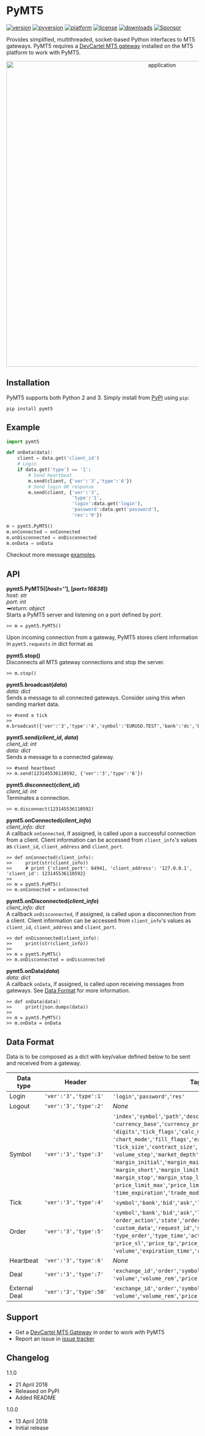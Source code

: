 # PyMT5
[![version](https://img.shields.io/pypi/v/pymt5.svg)](https://pypi.org/project/pymt5)
[![pyversion](https://img.shields.io/pypi/pyversions/pymt5.svg)](#)
[![platform](https://img.shields.io/badge/platform-linux|%20win-lightgray.svg)](#platform-availability)
[![license](https://img.shields.io/pypi/l/pymt5.svg)](https://github.com/devcartel/pymt5/blob/master/LICENSE.txt)
[![downloads](https://img.shields.io/pypi/dm/pymt5.svg)](https://pypi.org/project/pymt5)
[![Sponsor](https://img.shields.io/badge/Sponsor%20PyMT5-%2419.99%2Fmonth-orange.svg)](https://www.paypal.com/cgi-bin/webscr?cmd=_s-xclick&hosted_button_id=CKHUBNTFNDCB8)

Provides simplified, multithreaded, socket-based Python interfaces to MT5 gateways. PyMT5 requires a [DevCartel MT5 gateway](https://github.com/devcartel/devcartelgateway64) installed on the MT5 platform to work with PyMT5.

<p align="center">
    <img src="http://media.virbcdn.com/cdn_images/resize_1024x1365/5b/ac5a58aa5703cc1b-ScreenShot2018-09-08at103035.png" alt="application" width="800"/>
</p>

## Installation
PyMT5 supports both Python 2 and 3. Simply install from [PyPI](https://pypi.org/project/pymt5) using `pip`:

    pip install pymt5

## Example
```python
import pymt5

def onData(data):
    client = data.get('client_id')
    # Login
    if data.get('type') == '1':
        # Send heartbeat
        m.send(client, {'ver':'3','type':'6'})
        # Send login OK response
        m.send(client, {'ver':'3',
                        'type':'1',
                        'login':data.get('login'),
                        'password':data.get('password'),
                        'res':'0'})

m = pymt5.PyMT5()
m.onConnected = onConnected
m.onDisconnected = onDisconnected
m.onData = onData

```

Checkout more message [examples](https://github.com/devcartel/pymt5/tree/master/examples).

## API
__pymt5.PyMT5([_host=''_], [_port=16838_])__  
_host: str_  
_port: int_  
_➥return: object_  
Starts a PyMT5 server and listening on a port defined by _port_.

    >> m = pymt5.PyMT5()

Upon incoming connection from a gateway, PyMT5 stores client information in `pymt5.requests` in dict format as

__pymt5.stop()__  
Disconnects all MT5 gateway connections and stop the server.

    >> m.stop()

__pymt5.broadcast(_data_)__  
_data: dict_  
Sends a message to all connected gateways. Consider using this when sending market data.

    >> #send a tick
    >> m.broadcast({'ver':'3','type':'4','symbol':'EURUSD.TEST','bank':'dc','bid':'1.2661','ask':'1.2665','last':'1.2665','volume':'1','datetime':'0'})

__pymt5.send(<i>client_id</i>, _data_)__  
<i>client_id: int</i>  
_data: dict_  
Sends a message to a connected gateway.

    >> #send heartbeat
    >> m.send(123145536110592, {'ver':'3','type':'6'})

__pymt5.disconnect(<i>client_id</i>)__  
<i>client_id: int</i>  
Terminates a connection.

    >> m.disconnect(123145536110592)

__pymt5.onConnected(<i>client_info</i>)__  
<i>client_info: dict</i>  
A callback `onConnected`, if assigned, is called upon a successful connection from a client. Client information can be accessed from `client_info`'s values as `client_id`, `client_address` and `client_port`.

    >> def onConnected(client_info):
    >>     print(str(client_info))
    >>     # print {'client_port': 64941, 'client_address': '127.0.0.1', 'client_id': 123145536110592}
    >>
    >> m = pymt5.PyMT5()
    >> m.onConnected = onConnected

__pymt5.onDisconnected(<i>client_info</i>)__   
<i>client_info: dict</i>  
A callback `onDisconnected`, if assigned, is called upon a disconnection from a client. Client information can be accessed from `client_info`'s values as `client_id`, `client_address` and `client_port`.

    >> def onDisonnected(client_info):
    >>     print(str(client_info))
    >>
    >> m = pymt5.PyMT5()
    >> m.onDisconnected = onDisconnected

__pymt5.onData(_data_)__  
_data: dict_  
A callback `onData`, if assigned, is called upon receiving messages from gateways. See [Data Format](#data-format) for more information.

    >> def onData(data):
    >>     print(json.dumps(data))
    >>
    >> m = pymt5.PyMT5()
    >> m.onData = onData

## Data Format
Data is to be composed as a dict with key/value defined below to be sent and received from a gateway.

| Data type     | Header                 | Tags                                                                                                                                                                                                                                                                                                                                                                                                                                                                                                                                                                                                                                                   |
| ------------- | ---------------------- | ------------------------------------------------------------------------------------------------------------------------------------------------------------------------------------------------------------------------------------------------------------------------------------------------------------------------------------------------------------------------------------------------------------------------------------------------------------------------------------------------------------------------------------------------------------------------------------------------------------------------------------------------------ |
| Login         | `'ver':'3','type':1'`  | `'login'`,`'password'`,`'res'`                                                                                                                                                                                                                                                                                                                                                                                                                                                                                                                                                                                                                         |
| Logout        | `'ver':'3','type':2'`  | _None_                                                                                                                                                                                                                                                                                                                                                                                                                                                                                                                                                                                                                                                 |
| Symbol        | `'ver':'3','type':3'`  | `'index'`,`'symbol'`,`'path'`,`'description'`,`'page'`,<br/>`'currency_base'`,`'currency_profit'`,`'currency_margin'`,<br/>`'digits'`,`'tick_flags'`,`'calc_mode'`,`'exec_mode'`,<br/>`'chart_mode'`,`'fill_flags'`,`'expir_flags'`,`'tick_value'`,<br/>`'tick_size'`,`'contract_size'`,`'volume_min'`,`'volume_max'`,<br/>`'volume_step'`,`'market_depth'`,`'margin_flags'`,<br/>`'margin_initial'`,`'margin_maintenance'`,`'margin_long'`,<br/>`'margin_short'`,`'margin_limit'`,<br/>`'margin_stop'`,`'margin_stop_limit'`,`'settlement_price'`,<br/>`'price_limit_max'`,`'price_limit_min'`,`'time_start'`,<br/>`'time_expiration'`,`'trade_mode'` |
| Tick          | `'ver':'3','type':4'`  | `'symbol'`,`'bank'`,`'bid'`,`'ask'`,`'last'`,`'volume'`,`'datetime'`                                                                                                                                                                                                                                                                                                                                                                                                                                                                                                                                                                                   |
| Order         | `'ver':'3','type':5'`  | `'symbol'`,`'bank'`,`'bid'`,`'ask'`,`'last'`,`'volume'`,`'datetime'`,<br/>`'order_action'`,`'state'`,`'order'`,`'exchange_id'`,<br/>`'custom_data'`,`'request_id'`,`'symbol'`,`'login'`,<br/>`'type_order'`,`'type_time'`,`'action'`,`'price_order'`,<br/>`'price_sl'`,`'price_tp'`,`'price_tick_bid'`,`'price_tick_ask'`,<br/>`'volume'`,`'expiration_time'`,`'result'`                                                                                                                                                                                                                                                                               |
| Heartbeat     | `'ver':'3','type':6'`  | _None_                                                                                                                                                                                                                                                                                                                                                                                                                                                                                                                                                                                                                                                 |
| Deal          | `'ver':'3','type':7'`  | `'exchange_id'`,`'order'`,`'symbol'`,`'login'`,`'type_deal'`,<br/>`'volume'`,`'volume_rem'`,`'price'`                                                                                                                                                                                                                                                                                                                                                                                                                                                                                                                                                  |
| External Deal | `'ver':'3','type':50'` | `'exchange_id'`,`'order'`,`'symbol'`,`'login'`,`'type_deal'`,<br/>`'volume'`,`'volume_rem'`,`'price'`,`'datetime'`                                                                                                                                                                                                                                                                                                                                                                                                                                                                                                                                     |

## Support
* Get a [DevCartel MT5 Gateway](http://devcartel.com/devcartelgateway64) in order to work with PyMT5
* Report an issue in [issue tracker](https://github.com/devcartel/pymt5/issues)

## Changelog
1.1.0
* 21 April 2018
* Released on PyPI
* Added README

1.0.0
* 13 April 2018
* Initial release
